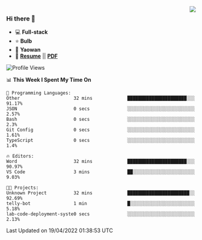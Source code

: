 <img align="right" src="https://github-readme-stats.vercel.app/api?username=LolipopJ&show_icons=true&count_private=true&hide_title=true&include_all_commits=true&theme=vue">

### Hi there 👋

- :computer: **Full-stack**
- :star: **Bulb**
- :pill: **Yaowan**
- :milky_way: [**Resume**](https://lolipopj.github.io/resume/) || [**PDF**](https://cdn.jsdelivr.net/gh/lolipopj/resume/export/resume-en.pdf)

<!--START_SECTION:waka-->
![Profile Views](http://img.shields.io/badge/Profile%20Views-45-blue)

📊 **This Week I Spent My Time On** 

```text
💬 Programming Languages: 
Other                    32 mins             ██████████████████████░░░   91.17% 
JSON                     0 secs              ░░░░░░░░░░░░░░░░░░░░░░░░░   2.57% 
Bash                     0 secs              ░░░░░░░░░░░░░░░░░░░░░░░░░   2.3% 
Git Config               0 secs              ░░░░░░░░░░░░░░░░░░░░░░░░░   1.61% 
TypeScript               0 secs              ░░░░░░░░░░░░░░░░░░░░░░░░░   1.4%

🔥 Editors: 
Word                     32 mins             ██████████████████████░░░   90.97% 
VS Code                  3 mins              ██░░░░░░░░░░░░░░░░░░░░░░░   9.03%

🐱‍💻 Projects: 
Unknown Project          32 mins             ███████████████████████░░   92.69% 
telly-bot                1 min               █░░░░░░░░░░░░░░░░░░░░░░░░   5.18% 
lab-code-deployment-syste0 secs              ░░░░░░░░░░░░░░░░░░░░░░░░░   2.13%

```


 Last Updated on 19/04/2022 01:38:53 UTC
<!--END_SECTION:waka-->
